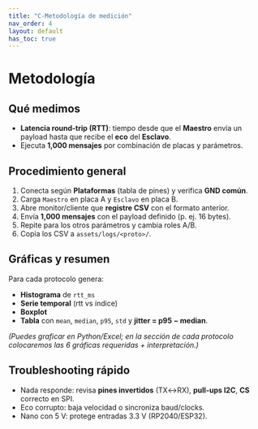 ```yaml
---
title: "C-Metodología de medición"
nav_order: 4
layout: default
has_toc: true
---
```


# Metodología

## Qué medimos

- **Latencia round-trip (RTT)**: tiempo desde que el **Maestro** envía un payload hasta que recibe el **eco** del **Esclavo**.  
- Ejecuta **1,000 mensajes** por combinación de placas y parámetros.

## Procedimiento general

1. Conecta según **Plataformas** (tabla de pines) y verifica **GND común**.  
2. Carga `Maestro` en placa A y `Esclavo` en placa B.  
3. Abre monitor/cliente que **registre CSV** con el formato anterior.  
4. Envía **1,000 mensajes** con el payload definido (p. ej. 16 bytes).  
5. Repite para los otros parámetros y cambia roles A/B.  
6. Copia los CSV a `assets/logs/<proto>/`.

## Gráficas y resumen

Para cada protocolo genera:

- **Histograma** de `rtt_ms`  
- **Serie temporal** (rtt vs índice)  
- **Boxplot**  
- **Tabla** con `mean`, `median`, `p95`, `std` y **jitter = p95 − median**.

*(Puedes graficar en Python/Excel; en la sección de cada protocolo colocaremos las 6 gráficas requeridas + interpretación.)*

## Troubleshooting rápido

- Nada responde: revisa **pines invertidos** (TX↔RX), **pull-ups I2C**, **CS** correcto en SPI.  
- Eco corrupto: baja velocidad o sincroniza baud/clocks.  
- Nano con 5 V: protege entradas 3.3 V (RP2040/ESP32).